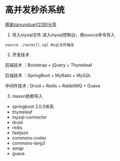 # 高并发秒杀系统

[感谢zaiyunduan123的分享](https://github.com/zaiyunduan123/springboot-seckill/)

1. 导入mysql文件
进入mysql控制台，用source命令导入
```mysql
source ./seckill.sql #sql文件路径
```

2. 开发技术

前端技术 ：Bootstrap + jQuery + Thymeleaf

后端技术 ：SpringBoot + MyBatis + MySQL

中间件技术 : Druid + Redis + RabbitMQ + Guava

3. maven依赖导入

- springboot 2.0.5体系
- thymeleaf
- mysql-connector
- druid
- redis
- fastjson
- commons-codec
- commons-lang3
- amqp
- guava